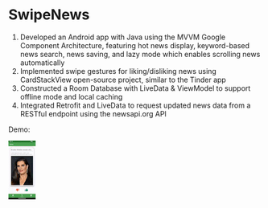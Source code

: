 # SwipeNews

1. Developed an Android app with Java using the MVVM Google Component Architecture, featuring hot news display, keyword-based news search, news saving, and lazy mode which enables scrolling news automatically
2. Implemented swipe gestures for liking/disliking news using CardStackView open-source project, similar to the Tinder app
3. Constructed a Room Database with LiveData & ViewModel to support offline mode and local caching
4. Integrated Retrofit and LiveData to request updated news data from a RESTful endpoint using the newsapi.org API

Demo:

![](https://github.com/mChen0422/Newswipe/blob/main/newswipe.gif)

